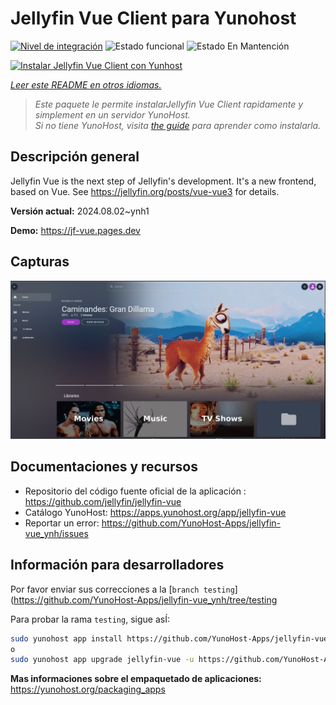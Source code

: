 <!--
Este archivo README esta generado automaticamente<https://github.com/YunoHost/apps/tree/master/tools/readme_generator>
No se debe editar a mano.
-->

# Jellyfin Vue Client para Yunohost

[![Nivel de integración](https://dash.yunohost.org/integration/jellyfin-vue.svg)](https://ci-apps.yunohost.org/ci/apps/jellyfin-vue/) ![Estado funcional](https://ci-apps.yunohost.org/ci/badges/jellyfin-vue.status.svg) ![Estado En Mantención](https://ci-apps.yunohost.org/ci/badges/jellyfin-vue.maintain.svg)

[![Instalar Jellyfin Vue Client con Yunhost](https://install-app.yunohost.org/install-with-yunohost.svg)](https://install-app.yunohost.org/?app=jellyfin-vue)

*[Leer este README en otros idiomas.](./ALL_README.md)*

> *Este paquete le permite instalarJellyfin Vue Client rapidamente y simplement en un servidor YunoHost.*  
> *Si no tiene YunoHost, visita [the guide](https://yunohost.org/install) para aprender como instalarla.*

## Descripción general

Jellyfin Vue is the next step of Jellyfin's development. It's a new frontend, based on Vue. See https://jellyfin.org/posts/vue-vue3 for details.


**Versión actual:** 2024.08.02~ynh1

**Demo:** <https://jf-vue.pages.dev>

## Capturas

![Captura de Jellyfin Vue Client](./doc/screenshots/jellyfin-vue-homepage-2023-04.jpg)

## Documentaciones y recursos

- Repositorio del código fuente oficial de la aplicación : <https://github.com/jellyfin/jellyfin-vue>
- Catálogo YunoHost: <https://apps.yunohost.org/app/jellyfin-vue>
- Reportar un error: <https://github.com/YunoHost-Apps/jellyfin-vue_ynh/issues>

## Información para desarrolladores

Por favor enviar sus correcciones a la [`branch testing`](https://github.com/YunoHost-Apps/jellyfin-vue_ynh/tree/testing

Para probar la rama `testing`, sigue asÍ:

```bash
sudo yunohost app install https://github.com/YunoHost-Apps/jellyfin-vue_ynh/tree/testing --debug
o
sudo yunohost app upgrade jellyfin-vue -u https://github.com/YunoHost-Apps/jellyfin-vue_ynh/tree/testing --debug
```

**Mas informaciones sobre el empaquetado de aplicaciones:** <https://yunohost.org/packaging_apps>
